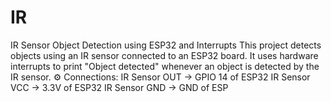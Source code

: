 # IR
IR Sensor Object Detection using ESP32 and Interrupts  This project detects objects using an IR sensor connected to an ESP32 board. It uses hardware interrupts to print "Object detected" whenever an object is detected by the IR sensor.  ⚙ Connections:  IR Sensor OUT → GPIO 14 of ESP32  IR Sensor VCC → 3.3V of ESP32  IR Sensor GND → GND of ESP
